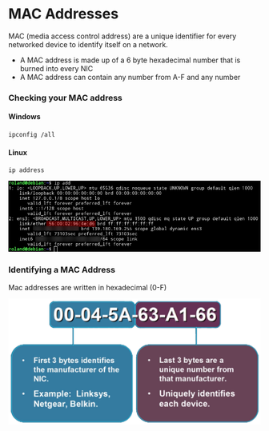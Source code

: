 # MAC Addresses

 MAC (media access control address) are a unique identifier for every networked device to identify itself on a network.

* A MAC address is made up of a 6 byte hexadecimal number that is burned into every NIC
* A MAC address can contain any number from A-F and any number

### Checking your MAC address

#### Windows

```
ipconfig /all
```

#### Linux

```
ip address
```
![MAC_in_linux](media/MAC_in_linux.png)

### Identifying a MAC Address

Mac addresses are written in hexadecimal (0-F)

![MAC_Parts](media/MAC_Parts.png)